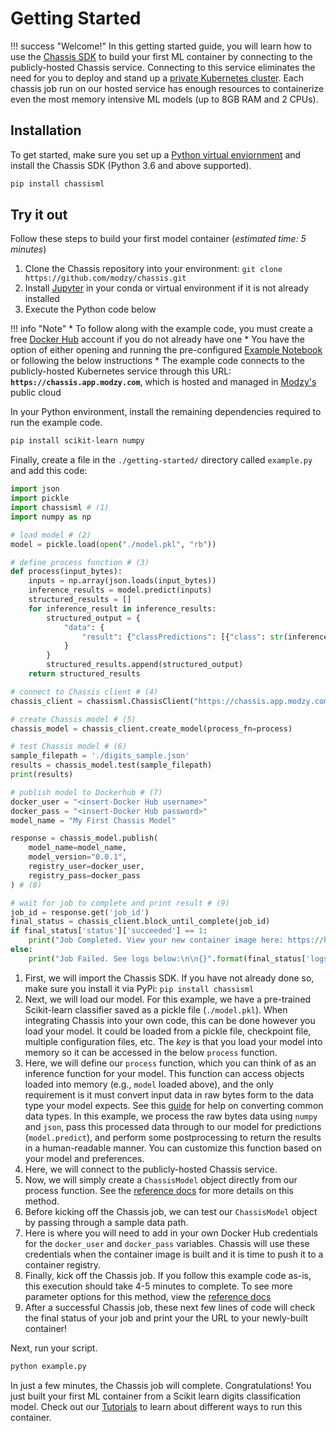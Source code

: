 # Getting Started

!!! success "Welcome!"
     In this getting started guide, you will learn how to use the [Chassis SDK](https://pypi.org/project/chassisml/) to build your first ML container by connecting to the publicly-hosted Chassis service.
     Connecting to this service eliminates the need for you to deploy and stand up a [private Kubernetes cluster](../tutorials/deploy-manual.md). Each chassis job run on our hosted service has enough resources to containerize even the most memory intensive ML models (up to 8GB RAM and 2 CPUs).  

## Installation

To get started, make sure you set up a [Python virtual enviornment](https://realpython.com/what-is-pip/#using-pip-in-a-python-virtual-environment) and install the Chassis SDK (Python 3.6 and above supported).

```bash
pip install chassisml
```

## Try it out

Follow these steps to build your first model container (*estimated time: 5 minutes*)

1. Clone the Chassis repository into your environment: `git clone https://github.com/modzy/chassis.git`
2. Install [Jupyter](https://jupyter.org/install) in your conda or virtual environment if it is not already installed
3. Execute the Python code below

!!! info "Note"
     * To follow along with the example code, you must create a free [Docker Hub](https://hub.docker.com/signup) account if you do not already have one
     * You have the option of either opening and running the pre-configured [Example Notebook](https://github.com/modzy/chassis/blob/main/getting-started/Getting%20Started%20with%20Chassis.ipynb) or following the below instructions
     * The example code connects to the publicly-hosted Kubernetes service through this URL: **`https://chassis.app.modzy.com`**, which is hosted and managed in [Modzy's](https://modzy.com) public cloud

In your Python environment, install the remaining dependencies required to run the example code.

```bash
pip install scikit-learn numpy
```

Finally, create a file in the `./getting-started/` directory called `example.py` and add this code:

```python
import json
import pickle
import chassisml # (1)
import numpy as np

# load model # (2)
model = pickle.load(open("./model.pkl", "rb"))

# define process function # (3)
def process(input_bytes):
    inputs = np.array(json.loads(input_bytes))
    inference_results = model.predict(inputs)
    structured_results = []
    for inference_result in inference_results:
        structured_output = {
            "data": {
                "result": {"classPredictions": [{"class": str(inference_result), "score": str(1)}]}
            }
        }
        structured_results.append(structured_output)
    return structured_results

# connect to Chassis client # (4)
chassis_client = chassisml.ChassisClient("https://chassis.app.modzy.com/")

# create Chassis model # (5)
chassis_model = chassis_client.create_model(process_fn=process)

# test Chassis model # (6)
sample_filepath = './digits_sample.json'
results = chassis_model.test(sample_filepath)
print(results)

# publish model to Dockerhub # (7)
docker_user = "<insert-Docker Hub username>"
docker_pass = "<insert-Docker Hub password>"
model_name = "My First Chassis Model"

response = chassis_model.publish(
    model_name=model_name,
    model_version="0.0.1",
    registry_user=docker_user,
    registry_pass=docker_pass
) # (8)

# wait for job to complete and print result # (9)
job_id = response.get('job_id')
final_status = chassis_client.block_until_complete(job_id)
if final_status['status']['succeeded'] == 1:
    print("Job Completed. View your new container image here: https://hub.docker.com/repository/docker/{}/{}".format(docker_user, "-".join(model_name.lower().split(" "))))
else:
    print("Job Failed. See logs below:\n\n{}".format(final_status['logs']))
```

1. First, we will import the Chassis SDK. If you have not already done so, make sure you install it via PyPi: `pip install chassisml`
2. Next, we will load our model. For this example, we have a pre-trained Scikit-learn classifier saved as a pickle file (`./model.pkl`). When integrating Chassis into your own code, this can be done however you load your model. It could be loaded from a pickle file, checkpoint file, multiple configuration files, etc. The *key* is that you load your model into memory so it can be accessed in the below `process` function. 
3. Here, we will define our `process` function, which you can think of as an inference function for your model. This function can access objects loaded into memory (e.g., `model` loaded above), and the only requirement is it must convert input data in raw bytes form to the data type your model expects. See this [guide](../how-to-guides/common-data-types.md) for help on converting common data types. In this example, we process the raw bytes data using `numpy` and `json`, pass this processed data through to our model for predictions (`model.predict`), and perform some postprocessing to return the results in a human-readable manner. You can customize this function based on your model and preferences.    
4. Here, we will connect to the publicly-hosted Chassis service.
5. Now, we will simply create a `ChassisModel` object directly from our process function. See the [reference docs](../chassisml_sdk-reference.md#chassisml-python-sdk.chassisml.chassisml.ChassisClient.create_model) for more details on this method.
6. Before kicking off the Chassis job, we can test our `ChassisModel` object by passing through a sample data path.
7. Here is where you will need to add in your own Docker Hub credentials for the `docker_user` and `docker_pass` variables. Chassis will use these credentials when the container image is built and it is time to push it to a container registry.
8. Finally, kick off the Chassis job. If you follow this example code as-is, this execution should take 4-5 minutes to complete. To see more parameter options for this method, view the [reference docs](../chassisml_sdk-reference.md#chassisml-python-sdk.chassisml.chassisml.ChassisModel.publish)
9. After a successful Chassis job, these next few lines of code will check the final status of your job and print your the URL to your newly-built container!

Next, run your script.

```bash
python example.py
```

In just a few minutes, the Chassis job will complete. Congratulations! You just built your first ML container from a Scikit learn digits classification model. Check out our [Tutorials](../tutorials/ds-postman.md) to learn about different ways to run this container.


